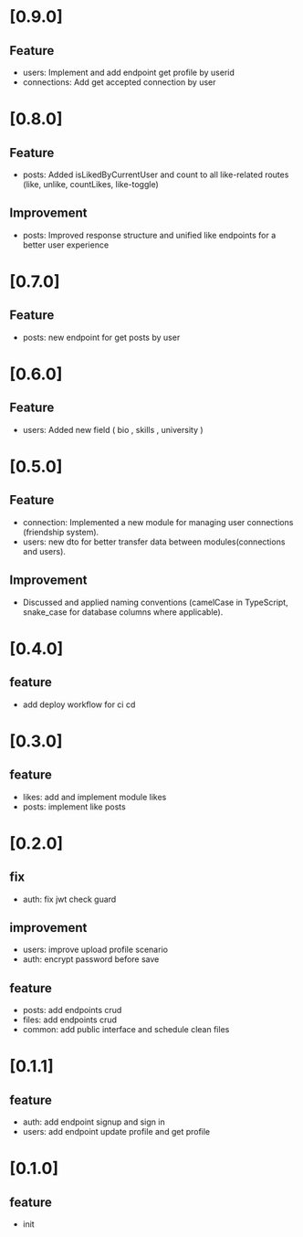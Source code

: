 # [0.9.0]

## Feature

- users: Implement and add endpoint get profile by userid
- connections: Add get accepted connection by user

# [0.8.0]

## Feature

- posts: Added isLikedByCurrentUser and count to all like-related routes (like, unlike, countLikes, like-toggle)

## Improvement

- posts: Improved response structure and unified like endpoints for a better user experience

# [0.7.0]

## Feature

- posts: new endpoint for get posts by user

# [0.6.0]

## Feature

- users: Added new field ( bio , skills , university )

# [0.5.0]

## Feature

- connection: Implemented a new module for managing user connections (friendship system).
- users: new dto for better transfer data between modules(connections and users).

## Improvement

- Discussed and applied naming conventions (camelCase in TypeScript, snake_case for database columns where
  applicable).

# [0.4.0]

## feature

- add deploy workflow for ci cd

# [0.3.0]

## feature

- likes: add and implement module likes
- posts: implement like posts

# [0.2.0]

## fix

- auth: fix jwt check guard

## improvement

- users: improve upload profile scenario
- auth: encrypt password before save

## feature

- posts: add endpoints crud
- files: add endpoints crud
- common: add public interface and schedule clean files

# [0.1.1]

## feature

- auth: add endpoint signup and sign in
- users: add endpoint update profile and get profile

# [0.1.0]

## feature

- init